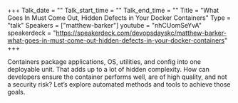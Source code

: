 +++
Talk_date = ""
Talk_start_time = ""
Talk_end_time = ""
Title = "What Goes In Must Come Out, Hidden Defects in Your Docker Containers"
Type = "talk"
Speakers = ["matthew-barker"]
youtube = "nhCUomSeYvA"
speakerdeck = "https://speakerdeck.com/devopsdayskc/matthew-barker-what-goes-in-must-come-out-hidden-defects-in-your-docker-containers"
+++

Containers package applications, OS, utilities, and config into one deployable unit. That adds up to a lot of hidden complexity. How can developers ensure the container performs well, are of high quality, and not a security risk? Let’s explore automated methods and tools to achieve those goals.
